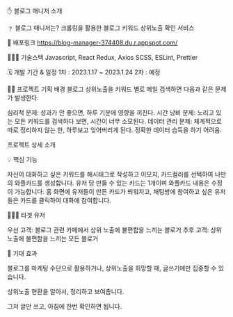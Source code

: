 ✋ 블로그 매니저 소개 



﹖ 블로그 매니저는?
크롤링을 활용한 블로그 키워드 상위노출 확인 서비스


🚀 배포링크
https://blog-manager-374408.du.r.appspot.com/


🧑🏻‍💻 기술스택
Javascript, React
Redux, Axios
SCSS,
ESLint, Prettier


🗓 개발 기간 & 일정
1차 : 2023.1.17 ~ 2023.1.24
2차 : 예정


✍🏻 프로젝트 기획 배경
블로그 상위노출을 키워드 별로 메일 검색하면 다음과 같은 문제가 발생한다.

심리적 문제: 성과가 안 좋으면, 하루 기분에 영향을 끼친다.
시간 낭비 문제: 노리고 있는 모든 키워드를 검색하다 보면, 시간이 너무 소모된다.
데이터 관리 문제: 체계적으로 따로 정리하지 않는 한, 하루보고 잊어버리게 된다. 정확한 데이터 습득을 하기 어려움.


프로젝트 상세 소개

💡 핵심 기능

자신이 대화하고 싶은 키워드를 해시태그로 작성하고 이모지, 카드컬러를 선택하여 나만의 와플카드를 생성합니다.
유저 당 만들 수 있는 카드는 1개이며 와플카드 내용은 수정이 가능합니다.
홈 화면에 유저들이 만든 카드가 띄워지고, 채팅방에 참여하고 싶은 유저들은 카드를 클릭하여 대화에 참여합니다.

🙋🏻‍♂️ 타겟 유저

우선 고객: 블로그 관련 카페에서 상위 노출에 불편함을 느끼는 블로거
추후 고객: 상위 노출에 불편함을 느끼는 모든 블로거

📍 기대 효과

블로그를 마케팅 수단으로 활용하거나, 상위노출을 희망할 때,
글쓰기에만 집중할 수 있습니다.

상위노출 현환을 알아서, 정리하고 보여줍니다.

그저 글만 쓰고, 아침에 한번 확인하면 됩니다.
